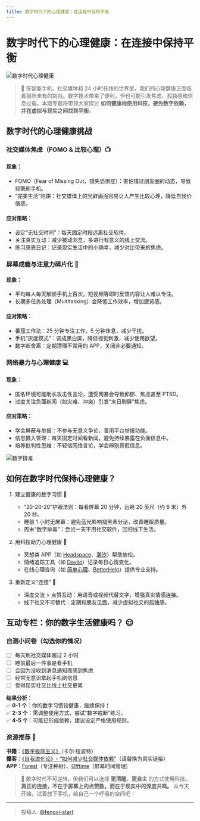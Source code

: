 ```yaml
---
title: 数字时代下的心理健康：在连接中保持平衡
---
```


# 数字时代下的心理健康：在连接中保持平衡  
![数字时代心理健康](https://picx.zhimg.com/80/v2-4fc9ce154332ff2031206ac9c71e8244_1440w.jpeg)  

> 📣 在智能手机、社交媒体和 24 小时在线的世界里，我们的心理健康正面临着前所未有的挑战。数字技术带来了便利，但也可能引发焦虑、孤独感和信息过载。本期专题将带领大家探讨 **如何健康地使用科技，避免数字依赖，并在虚拟与现实之间找到平衡**。  


## 数字时代的心理健康挑战  

### 社交媒体焦虑（FOMO & 比较心理）📺  
#### 现象：  
- FOMO（Fear of Missing Out，错失恐惧症）：害怕错过朋友圈的动态，导致频繁刷手机。  
- “完美生活”陷阱：社交媒体上的光鲜画面容易让人产生比较心理，降低自我价值感。  

#### 应对策略：  
- 设定“无社交时间”：每天固定时段远离社交软件。  
- 关注真实互动：减少被动浏览，多进行有意义的线上交流。  
- 练习感恩日记：记录现实生活中的小确幸，减少对比带来的焦虑。  

### 屏幕成瘾与注意力碎片化 📱  
#### 现象：  
- 平均每人每天解锁手机上百次，短视频等即时反馈内容让人难以专注。  
- 长期多任务处理（Multitasking）会降低工作效率，增加疲劳感。  

#### 应对策略：  
- 番茄工作法：25 分钟专注工作，5 分钟休息，减少干扰。  
- 手机“灰度模式”：调成黑白屏，降低视觉刺激，减少使用欲望。  
- 数字断舍离：定期清理不常用的 APP，关闭非必要通知。  

### 网络暴力与心理健康 💻  
#### 现象：  
- 匿名环境可能助长攻击性言论，遭受网暴会导致抑郁、焦虑甚至 PTSD。  
- 过度关注负面新闻（如灾难、冲突）引发“末日刷屏”焦虑。  

#### 应对策略：  
- 学会屏蔽与举报：不参与无意义争论，善用平台举报功能。  
- 信息摄入管理：每天固定时间看新闻，避免持续暴露在负面信息中。  
- 培养批判性思维：不轻信网络言论，学会辨别真假信息。  

![数字排毒](https://pica.zhimg.com/80/v2-3f4bc7f7571aeba58d59b1163a9928f8_1440w.jpeg)  


## 如何在数字时代保持心理健康？  
1. 建立健康的数字习惯 📱  
   - “20-20-20”护眼法则：每看屏幕 20 分钟，远眺 20 英尺（约 6 米）外 20 秒。  
   - 睡前 1 小时无屏幕：避免蓝光影响褪黑素分泌，改善睡眠质量。  
   - 周末“数字排毒”：尝试一天不用社交软件，回归线下生活。  

2. 用科技助力心理健康 🚀  
   - 冥想类 APP（如 [Headspace](https://www.headspace.com/)、[潮汐](https://tide.is/)）帮助放松。  
   - 情绪追踪工具（如 [Daylio](https://daylio.net/)）记录每日心情变化。  
   - 在线心理咨询（如 [简单心理](https://www.jiandanxinli.com/)、[BetterHelp](https://www.betterhelp.com/)）提供专业支持。  

3. 重新定义“连接” 🔗  
   - 深度交流 > 点赞互动：用语音或视频代替文字，增强真实情感连接。  
   - 线下社交不可替代：定期和朋友见面，减少虚拟社交的孤独感。  


## 互动专栏：你的数字生活健康吗？ 😌  
### 自测小问卷（勾选你的情况）  
- [ ] 每天刷社交媒体超过 2 小时  
- [ ] 睡前最后一件事是看手机  
- [ ] 会因为没收到消息通知而感到焦虑  
- [ ] 经常无意识拿起手机刷信息  
- [ ] 觉得现实社交比线上社交更累  

**结果分析**：  
✅ **0-1 个**：你的数字习惯较健康，继续保持！  
✅ **2-3 个**：需调整使用方式，尝试“数字戒断”练习。  
✅ **4-5 个**：可能已形成依赖，建议设定严格使用规则。  


### 资源推荐 🔖  
**书籍**：[《数字极简主义》](https://book.douban.com/subject/35326586/)（卡尔·纽波特）  
**播客**：[《自我进化论》- “如何减少社交媒体依赖”](https://example.com)（请替换为真实链接）  
**APP**：[Forest](https://apps.apple.com/cn/app/forest/id9284480162)（专注种树）、[Offtime](https://offtime.co/)（屏幕时间管理）  


> 📣 数字时代不可逆转，但我们可以选择 **更清醒、更自主** 的方式使用科技。**真正的连接，不在于屏幕上的点赞数，而在于现实中的深度共鸣。** 从今天开始，试着放下手机，给自己一个呼吸的空间吧！

---

> 投稿人: [@fengxi-start](https://github.com/fengxi-start)
